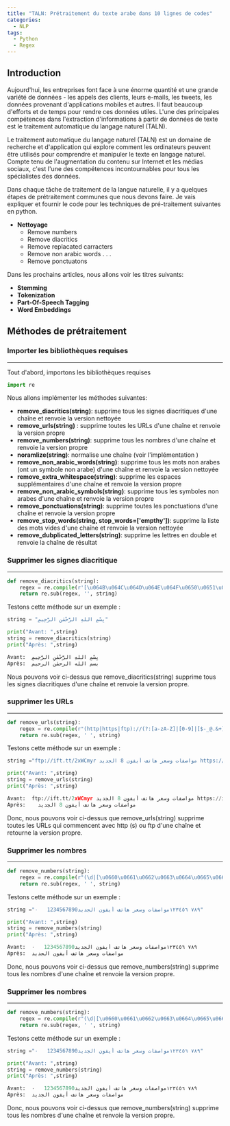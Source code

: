 ```yaml
---
title: "TALN: Prétraitement du texte arabe dans 10 lignes de codes"
categories:
  - NLP
tags:
  - Python
  - Regex
---
```

## Introduction
Aujourd'hui, les entreprises font face à une énorme quantité et une grande variété de données - les appels des clients, leurs e-mails, les tweets, les données provenant d'applications mobiles et autres. Il faut beaucoup d'efforts et de temps pour rendre ces données utiles. L'une des principales compétences dans l'extraction d'informations à partir de données de texte est le traitement automatique du langage naturel (TALN).

Le traitement automatique du langage naturel (TALN) est un domaine de recherche et d'application qui explore comment les ordinateurs peuvent être utilisés pour comprendre et manipuler le texte en langage naturel. Compte tenu de l'augmentation du contenu sur Internet et les médias sociaux, c'est l'une des compétences incontournables pour tous les spécialistes des données.

Dans chaque tâche de traitement de la langue naturelle, il y a quelques étapes de prétraitement communes que nous devons faire. Je vais expliquer et fournir le code pour les techniques de pré-traitement suivantes en python.


* **Nettoyage** 
    * Remove numbers
    * Remove diacritics
    * Remove replacated carracters
    * Remove non arabic words
            .
            .
            .
    * Remove ponctuatons
    
Dans les prochains articles, nous allons voir les titres suivants:

* **Stemming**
* **Tokenization**
* **Part-Of-Speech Tagging**
* **Word Embeddings**

## Méthodes de prétraitement

### Importer les bibliothèques requises
***
Tout d'abord, importons les bibliothèques requises

```python
import re
```
Nous allons implémenter les méthodes suivantes:

* **remove_diacritics(string)**: supprime tous les signes diacritiques d'une chaîne et renvoie la version nettoyée
* **remove_urls(string)** : supprime toutes les URLs d'une chaîne et renvoie la version propre
* **remove_numbers(string)**: supprime tous les nombres d'une chaîne et renvoie la version propre
* **noramlize(string)**: normalise une chaîne (voir l'implémentation )
* **remove_non_arabic_words(string)**: supprime tous les mots non arabes (ont un symbole non arabe) d'une chaîne et renvoie la version nettoyée
* **remove_extra_whitespace(string)**: supprime les espaces supplémentaires d'une chaîne et renvoie la version propre
* **remove_non_arabic_symbols(string)**: supprime tous les symboles non arabes d'une chaîne et renvoie la version propre
* **remove_ponctuations(string)**: supprime toutes les ponctuations d'une chaîne et renvoie la version propre
* **remove_stop_words(string, stop_words=['empthy'])**: supprime la liste des mots vides d'une chaîne et renvoie la version nettoyée
* **remove_dubplicated_letters(string)**: supprime les lettres en double et renvoie la chaîne de résultat
### Supprimer les signes diacritique
***
```python
def remove_diacritics(string):
    regex = re.compile(r'[\u064B\u064C\u064D\u064E\u064F\u0650\u0651\u0652]')
    return re.sub(regex, '', string)
```
Testons cette méthode sur un exemple :
```python
string = "بِسْمِ اللهِ الرَّحْمٰنِ الرَّحِيمِ"
```
```python
print("Avant: ",string)
string = remove_diacritics(string)
print("Après: ",string)
```
```python
Avant:  بِسْمِ اللهِ الرَّحْمٰنِ الرَّحِيمِ
Après:  بسم الله الرحمٰن الرحيم
```
Nous pouvons voir ci-dessus que remove_diacritics(string) supprime tous les signes diacritiques d'une chaîne et renvoie la version propre.
### supprimer les URLs
***
```python
def remove_urls(string):
    regex = re.compile(r"(http|https|ftp)://(?:[a-zA-Z]|[0-9]|[$-_@.&+]|[!*\(\),]|(?:%[0-9a-fA-F][0-9a-fA-F]))+")
    return re.sub(regex, ' ', string)
```
Testons cette méthode sur un exemple :
```python
string ="ftp://ift.tt/2xWCmyr مواصفات وسعر هاتف أيفون 8 الجديد https://ift.tt/2xWCmyr"
```
```python
print("Avant: ",string)
string = remove_urls(string)
print("Après: ",string)
```
```python
Avant:  ftp://ift.tt/2xWCmyr مواصفات وسعر هاتف أيفون 8 الجديد https://ift.tt/2xWCmyr
Après:    مواصفات وسعر هاتف أيفون 8 الجديد  
```
Donc, nous pouvons voir ci-dessus que remove_urls(string) supprime toutes les URLs qui commencent avec http (s) ou ftp d'une chaîne et retourne la version propre.

### Supprimer les nombres
***
```python
def remove_numbers(string):
    regex = re.compile(r"(\d|[\u0660\u0661\u0662\u0663\u0664\u0665\u0666\u0667\u0668\u0669])+")
    return re.sub(regex, ' ', string)
```
Testons cette méthode sur un exemple :
```python
string ="مواصفات وسعر هاتف أيفون الجديد1234567890   ٠‎١‎٢‎٣‎٤‎٥‎٦‎ ٧‎٨‎٩"
```
```python
print("Avant: ",string)
string = remove_numbers(string)
print("Après: ",string)
```
```python
Avant:  مواصفات وسعر هاتف أيفون الجديد1234567890   ٠‎١‎٢‎٣‎٤‎٥‎٦‎ ٧‎٨‎٩
Après:  مواصفات وسعر هاتف أيفون الجديد 
```
Donc, nous pouvons voir ci-dessus que remove_numbers(string) supprime tous les nombres d'une chaîne et renvoie la version propre.

### Supprimer les nombres
***
```python
def remove_numbers(string):
    regex = re.compile(r"(\d|[\u0660\u0661\u0662\u0663\u0664\u0665\u0666\u0667\u0668\u0669])+")
    return re.sub(regex, ' ', string)
```
Testons cette méthode sur un exemple :
```python
string ="مواصفات وسعر هاتف أيفون الجديد1234567890   ٠‎١‎٢‎٣‎٤‎٥‎٦‎ ٧‎٨‎٩"
```
```python
print("Avant: ",string)
string = remove_numbers(string)
print("Après: ",string)
```
```python
Avant:  مواصفات وسعر هاتف أيفون الجديد1234567890   ٠‎١‎٢‎٣‎٤‎٥‎٦‎ ٧‎٨‎٩
Après:  مواصفات وسعر هاتف أيفون الجديد 
```
Donc, nous pouvons voir ci-dessus que remove_numbers(string) supprime tous les nombres d'une chaîne et renvoie la version propre.

